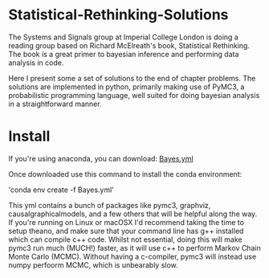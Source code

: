 # Statistical-Rethinking-Solutions
The Systems and Signals group at Imperial College London is doing a reading group based on Richard McElreath's book, Statistical Rethinking. The book is a great primer to bayesian inference and performing data analysis in code.

Here I present some a set of solutions to the end of chapter problems. The solutions are implemented in python, primarily making use of PyMC3, a probabilistic programming language, well suited for doing bayesian analysis in a straightforward manner.

# Install
If you're using anaconda, you can download: <a href="https://github.com/AidanMar/Statistical-Rethinking-Solutions/blob/main/Bayes.yml" download="Bayes.yml">Bayes.yml</a>

Once downloaded use this command to install the conda environment:

'conda env create -f Bayes.yml'

This yml contains a bunch of packages like pymc3, graphviz, causalgraphicalmodels, and a few others that will be helpful along the way. If you're running on Linux or macOSX I'd recommend taking the time to setup theano, and make sure that your command line has g++ installed which can compile c++ code. Whilst not essential, doing this will make pymc3 run much (MUCH!) faster, as it will use c++ to perform Markov Chain Monte Carlo (MCMC). Without having a c-compiler, pymc3 will instead use numpy perfoorm MCMC, which is unbearably slow.
